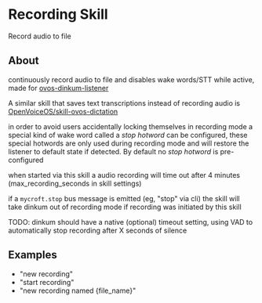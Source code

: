 # Recording Skill

Record audio to file

## About

continuously record audio to file and disables wake words/STT while active, made for [ovos-dinkum-listener](https://github.com/OpenVoiceOS/ovos-dinkum-listener)

A similar skill that saves text transcriptions instead of recording audio is [OpenVoiceOS/skill-ovos-dictation](https://github.com/OpenVoiceOS/skill-ovos-dictation)

in order to avoid users accidentally locking themselves in recording mode a special kind of wake word called a *stop hotword* can be configured, these special hotwords are only used during recording mode and will restore the listener to default state if detected. By default no *stop hotword* is pre-configured

when started via this skill a audio recording will time out after 4 minutes (max_recording_seconds in skill settings) 

if a `mycroft.stop` bus message is emitted (eg, "stop" via cli) the skill will take dinkum out of recording mode if recording was initiated by this skill

TODO: dinkum should have a native (optional) timeout setting, using VAD to automatically stop recording after X seconds of silence


## Examples

- "new recording"
- "start recording"
- "new recording named {file_name}"

